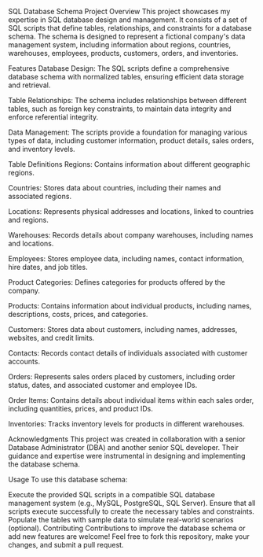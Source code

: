 SQL Database Schema Project
Overview
This project showcases my expertise in SQL database design and management. It consists of a set of SQL scripts that define tables, relationships, and constraints for a database schema. The schema is designed to represent a fictional company's data management system, including information about regions, countries, warehouses, employees, products, customers, orders, and inventories.

Features
Database Design: The SQL scripts define a comprehensive database schema with normalized tables, ensuring efficient data storage and retrieval.

Table Relationships: The schema includes relationships between different tables, such as foreign key constraints, to maintain data integrity and enforce referential integrity.

Data Management: The scripts provide a foundation for managing various types of data, including customer information, product details, sales orders, and inventory levels.

Table Definitions
Regions: Contains information about different geographic regions.

Countries: Stores data about countries, including their names and associated regions.

Locations: Represents physical addresses and locations, linked to countries and regions.

Warehouses: Records details about company warehouses, including names and locations.

Employees: Stores employee data, including names, contact information, hire dates, and job titles.

Product Categories: Defines categories for products offered by the company.

Products: Contains information about individual products, including names, descriptions, costs, prices, and categories.

Customers: Stores data about customers, including names, addresses, websites, and credit limits.

Contacts: Records contact details of individuals associated with customer accounts.

Orders: Represents sales orders placed by customers, including order status, dates, and associated customer and employee IDs.

Order Items: Contains details about individual items within each sales order, including quantities, prices, and product IDs.

Inventories: Tracks inventory levels for products in different warehouses.

Acknowledgments
This project was created in collaboration with a senior Database Administrator (DBA) and another senior SQL developer. Their guidance and expertise were instrumental in designing and implementing the database schema.

Usage
To use this database schema:

Execute the provided SQL scripts in a compatible SQL database management system (e.g., MySQL, PostgreSQL, SQL Server).
Ensure that all scripts execute successfully to create the necessary tables and constraints.
Populate the tables with sample data to simulate real-world scenarios (optional).
Contributing
Contributions to improve the database schema or add new features are welcome! Feel free to fork this repository, make your changes, and submit a pull request.
